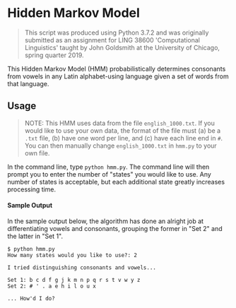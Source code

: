 # Hidden Markov Model

> This script was produced using Python 3.7.2 and was originally submitted as an assignment for LING 38600 'Computational Linguistics' taught by John Goldsmith at the University of Chicago, spring quarter 2019.

This Hidden Markov Model (HMM) probabilistically determines consonants from vowels in any Latin alphabet-using language given a set of words from that language.

## Usage

> NOTE: This HMM uses data from the file `english_1000.txt`. If you would like to use your own data, the format of the file must (a) be a `.txt` file, (b) have one word per line, and (c) have each line end in `#`. You can then manually change `english_1000.txt` in `hmm.py` to your own file.

In the command line, type `python hmm.py`. The command line will then prompt you to enter the number of "states" you would like to use. Any number of states is acceptable, but each additional state greatly increases  processing time.

#### Sample Output

In the sample output below, the algorithm has done an alright job at differentiating vowels and consonants, grouping the former in "Set 2" and the latter in "Set 1".

```
$ python hmm.py
How many states would you like to use?: 2

I tried distinguishing consonants and vowels...

Set 1: b c d f g j k m n p q r s t v w y z
Set 2: # ' . a e h i l o u x

... How'd I do?
```
